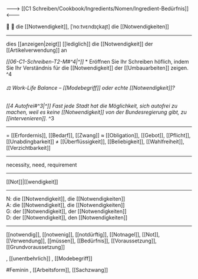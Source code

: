 ---> [[C1 Schreiben/Cookbook/Ingredients/Nomen/Ingredient-Bedürfnis]] <---

🔴 🚨 die [[Notwendigkeit]], [ˈnoːtvɛndɪçkaɪ̯t]
die [[Notwendigkeiten]]

---
dies [[anzeigen|zeigt]] [[lediglich]] die [[Notwendigkeit]] der [[Artikelverwendung]] an

*[[06-C1-Schreiben-T2-M#^4|^]]* * Eröffnen Sie Ihr Schreiben höflich, indem Sie Ihr Verständnis für die [[Notwendigkeit]] der [[Umbauarbeiten]] zeigen. ^4


###### ⚖️ Work-Life Balance – [[Modebegriff]] oder echte [[Notwendigkeit]]?

*[[4 Autofrei#^3|^]]* *Fast jede Stadt hat die Möglichkeit, sich autofrei zu machen, weil es keine [[Notwendigkeit]] von der Bundesregierung gibt, zu [[intervenieren]].* ^3


---
= [[Erfordernis]], [[Bedarf]], [[Zwang]]
≈ [[Obligation]], [[Gebot]], [[Pflicht]], [[Unabdingbarkeit]]
≠ [[Überflüssigkeit]], [[Beliebigkeit]], [[Wahlfreiheit]], [[Verzichtbarkeit]]

---
necessity, need, requirement

---
[[Not]]|[[wendigkeit]]

---
N: die [[Notwendigkeit]], die [[Notwendigkeiten]]  
A: die [[Notwendigkeit]], die [[Notwendigkeiten]]  
G: der [[Notwendigkeit]], der [[Notwendigkeiten]]  
D: der [[Notwendigkeit]], den [[Notwendigkeiten]]  

---
[[notwendig]], [[notwenig]], [[notdürftig]], [[Notnagel]], [[Not]], [[Verwendung]], [[müssen]], [[Bedürfnis]], [[Voraussetzung]], [[Grundvoraussetzung]]

, [[unentbehrlich]]
, [[Modebegriff]]

#Feminin , [[Arbeitsform]], [[Sachzwang]]